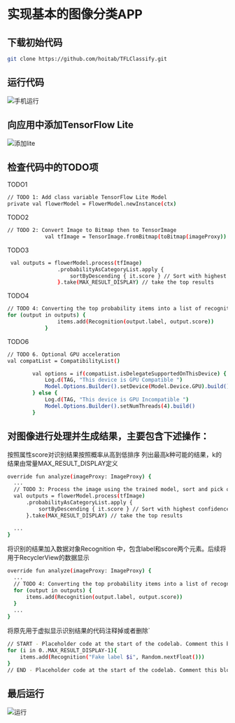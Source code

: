 ﻿# 实现基本的图像分类APP
## 下载初始代码

```bash
git clone https://github.com/hoitab/TFLClassify.git
```
## 运行代码
![手机运行]()
## 向应用中添加TensorFlow Lite
![添加lite]()
## 检查代码中的TODO项
TODO1

```bash
// TODO 1: Add class variable TensorFlow Lite Model
private val flowerModel = FlowerModel.newInstance(ctx)
```

TODO2

```bash
// TODO 2: Convert Image to Bitmap then to TensorImage
            val tfImage = TensorImage.fromBitmap(toBitmap(imageProxy))
```

TODO3

```bash
 val outputs = flowerModel.process(tfImage)
                .probabilityAsCategoryList.apply {
                    sortByDescending { it.score } // Sort with highest confidence first
                }.take(MAX_RESULT_DISPLAY) // take the top results
```

TODO4

```bash
// TODO 4: Converting the top probability items into a list of recognitions
for (output in outputs) {
                items.add(Recognition(output.label, output.score))
            }
```

TODO6

```bash
// TODO 6. Optional GPU acceleration
val compatList = CompatibilityList()

        val options = if(compatList.isDelegateSupportedOnThisDevice) {
            Log.d(TAG, "This device is GPU Compatible ")
            Model.Options.Builder().setDevice(Model.Device.GPU).build()
        } else {
            Log.d(TAG, "This device is GPU Incompatible ")
            Model.Options.Builder().setNumThreads(4).build()
        }
```
## 对图像进行处理并生成结果，主要包含下述操作：
按照属性score对识别结果按照概率从高到低排序
列出最高k种可能的结果，k的结果由常量MAX_RESULT_DISPLAY定义

```bash
override fun analyze(imageProxy: ImageProxy) {
  ...
  // TODO 3: Process the image using the trained model, sort and pick out the top results
  val outputs = flowerModel.process(tfImage)
      .probabilityAsCategoryList.apply {
          sortByDescending { it.score } // Sort with highest confidence first
      }.take(MAX_RESULT_DISPLAY) // take the top results

  ...
}

```
将识别的结果加入数据对象Recognition 中，包含label和score两个元素。后续将用于RecyclerView的数据显示
```bash
override fun analyze(imageProxy: ImageProxy) {
  ...
  // TODO 4: Converting the top probability items into a list of recognitions
  for (output in outputs) {
      items.add(Recognition(output.label, output.score))
  }
  ...
}

```
将原先用于虚拟显示识别结果的代码注释掉或者删除`

```bash
// START - Placeholder code at the start of the codelab. Comment this block of code out.
for (i in 0..MAX_RESULT_DISPLAY-1){
    items.add(Recognition("Fake label $i", Random.nextFloat()))
}
// END - Placeholder code at the start of the codelab. Comment this block of code out.

```
## 最后运行
![运行]()
